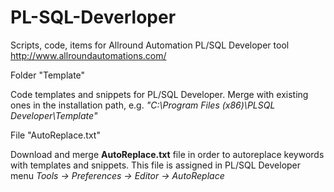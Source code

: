 # PL-SQL-Deverloper
Scripts, code, items for Allround Automation PL/SQL Developer tool
http://www.allroundautomations.com/

Folder "Template"

Code templates and snippets for PL/SQL Developer. Merge with existing ones in the installation path, e.g. *"C:\Program Files (x86)\PLSQL Developer\Template"*

File "AutoReplace.txt"

Download and merge **AutoReplace.txt** file in order to autoreplace keywords with templates and snippets. This file is assigned in PL/SQL Developer menu *Tools -> Preferences -> Editor -> AutoReplace*
